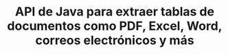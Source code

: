 ---
############################# Static ############################
layout: "auto-gen-gist"
draft: false
path: "es/parser/java/extract/table/pot/"
otherformats: DOC DOT DOCX DOCM DOTX DOTM TXT ODT OTT RTF PDF XHTML MHTML MD XML EPUB FB2 CHM XLS XLT XLSX XLSM XLSB XLTX XLTM ODS CSV OTS XLA XLAM PPT PPTX  PPS PPSX PPTM POTX PPSM ODP OTP PST OST EML EMLX MSG ONE 

############################# Head ############################
head_title: "API de Java para extraer tablas de varios documentos (Excel, Word, PDF)"
head_description: "GroupDocs.Parser Java API proporciona una funcionalidad completa para extraer tablas de documentos y páginas PDF, DOCX, PPTX, EML, MSG, XLSX, CSV, ODT, RTF y EPUB."

############################# Header ############################
title: "API de Java para extraer tablas de documentos como PDF, Excel, Word, correos electrónicos y más"
description: "GroupDocs.Parser Java API brinda a los programadores de software el poder de extraer tablas de documentos como PDF, DOCX, PPTX, EML, MSG, XLSX, CSV, ODT, RTF, EPUB y más."

######################### Download Button #######################
button:
    enable: true

############################# About ############################
about:
    enable: true
    title: "¿Cómo extraer tablas de formatos de archivo de documentos populares a través de la API de Java?"
    content: |
     Una tabla es una cuadrícula de celdas organizadas en filas y columnas que se pueden utilizar para presentar datos o información al lector de una manera visualmente atractiva. Las tablas juegan un papel muy importante en la organización de datos en documentos y tienen muchos beneficios útiles, como agrupar información, organizar datos en filas o columnas, hacer listas, organizar el diseño de oraciones completas, colocar imágenes en documentos, resaltar tendencias o patrones en datos y pronto. GroupDocs.Parser for Java API permite a los ingenieros y desarrolladores de software crear una poderosa aplicación Java para manejar varios tipos de documentos. Se puede usar para extraer tablas, texto e imágenes de algunos formatos de documentos populares, como PDF, correos electrónicos, libros electrónicos, Word (DOC, DOCX), PowerPoint (PPT, PPTX), Excel (XLS, XLSX), correos electrónicos ( EML, MSG) y muchos más. La API de Java ha brindado soporte para varias funciones importantes relacionadas con la administración de tablas en documentos, como extraer todas las tablas o una tabla específica del documento, obtener una tabla de la página de un documento en particular, extracción de datos de celdas de tabla, obtener el número total de filas de una tabla y columnas, obtener altura de fila, imprimir datos de una tabla, etc. 

############################# content ############################
steps:
    enable: true
    block:
    - title_left: "Utilice código Java para extraer tablas de POT "
      content_left: |
       GroupDocs.Parser Java API ha incluido soporte completo para procesar varios tipos de documentos y extraer datos de ellos. El siguiente ejemplo de código Java muestra cómo los programadores de software pueden extraer tablas de un documento POT con solo un par de líneas de código.

      title_right: "Extracción de tablas de POT Documentos"
      content_right: |
        * Cree una instancia de [Parser](https://apireference.groupdocs.com/parser/java/com.groupdocs.parser/Parser)
        * compruebe si se admite la extracción de tablas
        * Crear el diseño de tablas
        * Crear las opciones para la extracción de tablas.
        * Llame al método [getTables(options)](https://apireference.groupdocs.com/parser/java/com.groupdocs.parser/Parser#getTables(com.groupdocs.parser.options.PageTableAreaOptions)) para extraer tablas del todo el documento.
        * Iterar sobre filas y columnas
        * extraer e imprimir el texto de la celda de la tabla

      gisthash: "dda6d3d4866e63ae1614d86dd847fecd"
      gistfile: "tables_extraction_form_documents.cs"

    - title_left: "Cómo extraer tablas de la página del documento POT"
      content_left: |
       GroupDocs.Parser Java API permite a los programadores de computadoras extraer tablas de la página del documento POT con solo un par de líneas de código Java. Verificará la existencia de tablas en el documento y luego extraerá las tablas de la página de documentos en particular. El siguiente ejemplo demuestra cómo los desarrolladores de Java pueden realizar la extracción de tablas dentro de un documento POT con facilidad.

      title_right: "Extraer tablas de documentos a través de Java"
      content_right: |
        * Cree una instancia de [Parser](https://apireference.groupdocs.com/parser/java/com.groupdocs.parser/Parser)
        * compruebe si se admite la extracción de tablas
        * Crear el diseño de tablas
        * Crear las opciones para la extracción de tablas desde la página del documento
        * Obtener información del documento a través de [getDocumentInfo](https://apireference.groupdocs.com/parser/java/com.groupdocs.parser/Parser#getDocumentInfo())
        * Consultar documento por existencia de páginas
        * Extraer tablas de la página del documento
        * Llame al método [getTables(options)](https://apireference.groupdocs.com/parser/java/com.groupdocs.parser/Parser#getTables(com.groupdocs.parser.options.PageTableAreaOptions)) para extraer tablas del todo el documento.
        * Iterar sobre tablas, filas y columnas
        * extraer e imprimir el texto de la celda de la tabla
     
      gisthash: "2dc42054bba3abdc297c63f4534281d8"
      gistfile: "tables_extraction_form_documents_page.cs"
      
    - title_left: "Requisitos del sistema"
      content_left: |
       GroupDocs.Parser para Java es compatible con todas las principales plataformas y sistemas operativos. Puede generar documentos en Microsoft Word, Excel, PowerPoint, Outlook, OpenOffice y más de 50 formatos. Para obtener una guía completa de requisitos del sistema, visite los requisitos del sistema antes de ejecutar el código a continuación, asegúrese de tener instalados los siguientes requisitos previos en su sistema:
         * Sistemas Operativos: Microsoft Windows, Linux, Mac OS
         * Compatibilidad con versiones de Java: J2SE 7.0 (1.7), J2SE 8.0 (1.8) o superior
         * Obtenga la última versión de GroupDocs.Parser Java API de GroupDocs [Repositorio](https://repository.groupdocs.com/webapp/#/artifacts/browse/tree/General/repo/com/groupdocs/groupdocs-parser)
        
      title_right: "Por qué usar GroupDocs.Parser"
      content_right: |
        * Extraiga un texto sin formato de cualquiera de los documentos admitidos.
        * Soporte de extracción de tabla de contenido
        * Extraiga texto formateado, metadatos, imágenes, contenedores y archivos adjuntos.
        * Análisis de documentos a través de plantillas definidas por el usuario.
        * Buscar texto usando palabras clave o expresiones regulares.
        * Soporte de extracción de texto estructurado
        * Extraiga la tabla de contenido para algunos formatos de documentos compatibles.
        * Analizar datos de formularios de documentos PDF.

demos:
    enable: true
        

more_formats:
    enable: true


back_to_top:
    enable: true
---